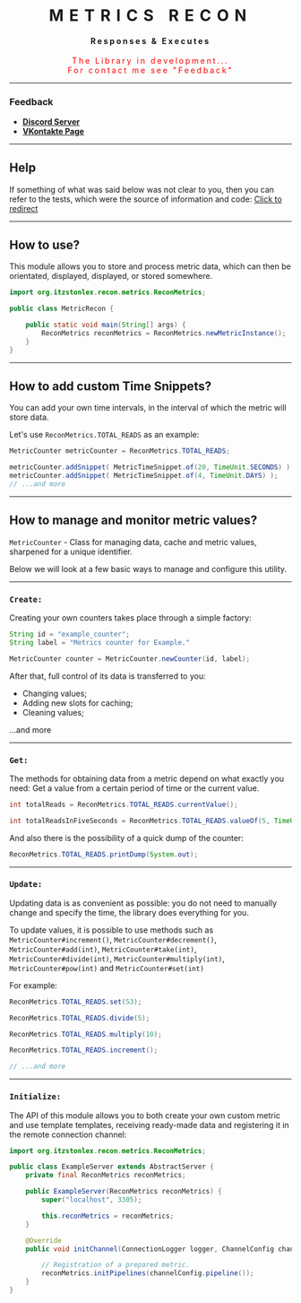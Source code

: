 <div style="letter-spacing: 10px" align="center">

# METRICS RECON

 <div style="letter-spacing: 3px">

#### Responses & Executes

   <div style="color: red">
      The Library in development... <br> For contact me see "Feedback" 
   </div>

 </div>

---
</div>

### Feedback

+ **[Discord Server](https://discord.gg/GmT9pUy8af)**
+ **[VKontakte Page](https://vk.com/itzstonlex)**

---

## Help

If something of what was said below was 
not clear to you, then you can refer to the tests, 
which were the source of information and code: [Click to redirect](src/test/java/org/itzstonlex/recon/metrics/tests)

---

## How to use?

This module allows you to store and process 
metric data, which can then be orientated, displayed, displayed, 
or stored somewhere.

```java
import org.itzstonlex.recon.metrics.ReconMetrics;

public class MetricRecon {

    public static void main(String[] args) {
        ReconMetrics reconMetrics = ReconMetrics.newMetricInstance();
    }
}
```
---

## How to add custom Time Snippets?

You can add your own time intervals, in the interval 
of which the metric will store data.

Let's use `ReconMetrics.TOTAL_READS` as an example:

```java
MetricCounter metricCounter = ReconMetrics.TOTAL_READS;

metricCounter.addSnippet( MetricTimeSnippet.of(20, TimeUnit.SECONDS) );
metricCounter.addSnippet( MetricTimeSnippet.of(4, TimeUnit.DAYS) );
// ...and more
```

---

## How to manage and monitor metric values?

`MetricCounter` - Class for managing data, cache 
and metric values, sharpened for a unique identifier.

Below we will look at a few basic ways 
to manage and configure this utility.

---

### `Create:`

Creating your own counters takes place through a simple factory:

```java
String id = "example_counter";
String label = "Metrics counter for Example."

MetricCounter counter = MetricCounter.newCounter(id, label);
```


After that, full control of its data is transferred to you:
* Changing values;
* Adding new slots for caching;
* Cleaning values;

...and more

---

### `Get:`

The methods for obtaining data from a metric depend on 
what exactly you need: Get a value from a certain period of 
time or the current value.

```java
int totalReads = ReconMetrics.TOTAL_READS.currentValue();
```

```java
int totalReadsInFiveSeconds = ReconMetrics.TOTAL_READS.valueOf(5, TimeUnit.SECONDS);
```

And also there is the possibility of a quick dump of the counter:

```java
ReconMetrics.TOTAL_READS.printDump(System.out);
```

---

### `Update:`


Updating data is as convenient as possible: you do not 
need to manually change and specify the time, the library 
does everything for you.

To update values, it is possible to use methods such as 
`MetricCounter#increment()`, `MetricCounter#decrement()`, 
`MetricCounter#add(int)`, `MetricCounter#take(int)`, 
`MetricCounter#divide(int)`, `MetricCounter#multiply(int)`, 
`MetricCounter#pow(int)` and `MetricCounter#set(int)`

For example:

```java
ReconMetrics.TOTAL_READS.set(53);

ReconMetrics.TOTAL_READS.divide(5);

ReconMetrics.TOTAL_READS.multiply(10);

ReconMetrics.TOTAL_READS.increment();

// ...and more
```

---

### `Initialize:`

The API of this module allows you to both
create your own custom metric and use template templates,
receiving ready-made data and registering it in
the remote connection channel:

```java
import org.itzstonlex.recon.metrics.ReconMetrics;

public class ExampleServer extends AbstractServer {
    private final ReconMetrics reconMetrics;

    public ExampleServer(ReconMetrics reconMetrics) {
        super("localhost", 3305);

        this.reconMetrics = reconMetrics;
    }

    @Override
    public void initChannel(ConnectionLogger logger, ChannelConfig channelConfig) {

        // Registration of a prepared metric.
        reconMetrics.initPipelines(channelConfig.pipeline());
    }
}
```